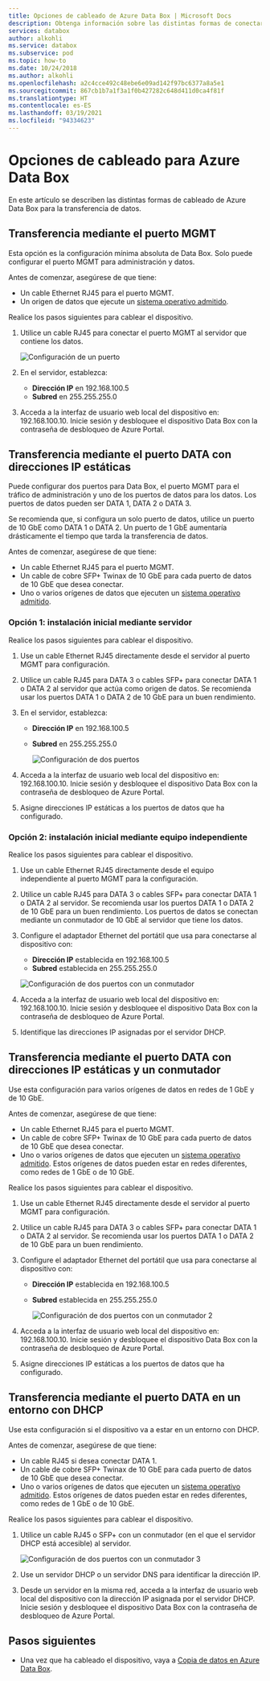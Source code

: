 ```yaml
---
title: Opciones de cableado de Azure Data Box | Microsoft Docs
description: Obtenga información sobre las distintas formas de conectar Azure Data Box para la transferencia de datos mediante el puerto MGMT o el puerto DATA.
services: databox
author: alkohli
ms.service: databox
ms.subservice: pod
ms.topic: how-to
ms.date: 10/24/2018
ms.author: alkohli
ms.openlocfilehash: a2c4cce492c48ebe6e09ad142f97bc6377a8a5e1
ms.sourcegitcommit: 867cb1b7a1f3a1f0b427282c648d411d0ca4f81f
ms.translationtype: HT
ms.contentlocale: es-ES
ms.lasthandoff: 03/19/2021
ms.locfileid: "94334623"
---
```

# <a name="cabling-options-for-your-azure-data-box"></a>Opciones de cableado para Azure Data Box

En este artículo se describen las distintas formas de cableado de Azure Data Box para la transferencia de datos.

## <a name="transfer-via-mgmt-port"></a>Transferencia mediante el puerto MGMT

Esta opción es la configuración mínima absoluta de Data Box. Solo puede configurar el puerto MGMT para administración y datos.

Antes de comenzar, asegúrese de que tiene:

- Un cable Ethernet RJ45 para el puerto MGMT.
- Un origen de datos que ejecute un [sistema operativo admitido](data-box-system-requirements.md#supported-operating-systems-for-clients).

Realice los pasos siguientes para cablear el dispositivo.

1. Utilice un cable RJ45 para conectar el puerto MGMT al servidor que contiene los datos.

    ![Configuración de un puerto](media/data-box-cable-options/cabling-mgmt-only.png)

2. En el servidor, establezca:

    - **Dirección IP** en 192.168.100.5
    - **Subred** en 255.255.255.0

3. Acceda a la interfaz de usuario web local del dispositivo en: 192.168.100.10. Inicie sesión y desbloquee el dispositivo Data Box con la contraseña de desbloqueo de Azure Portal.


## <a name="transfer-via-data-port-with-static-ips"></a>Transferencia mediante el puerto DATA con direcciones IP estáticas

Puede configurar dos puertos para Data Box, el puerto MGMT para el tráfico de administración y uno de los puertos de datos para los datos. Los puertos de datos pueden ser DATA 1, DATA 2 o DATA 3.

Se recomienda que, si configura un solo puerto de datos, utilice un puerto de 10 GbE como DATA 1 o DATA 2. Un puerto de 1 GbE aumentaría drásticamente el tiempo que tarda la transferencia de datos.

Antes de comenzar, asegúrese de que tiene:

- Un cable Ethernet RJ45 para el puerto MGMT.
- Un cable de cobre SFP+ Twinax de 10 GbE para cada puerto de datos de 10 GbE que desea conectar.
- Uno o varios orígenes de datos que ejecuten un [sistema operativo admitido](data-box-system-requirements.md#supported-operating-systems-for-clients).

### <a name="option-1---initial-setup-via-server"></a>Opción 1: instalación inicial mediante servidor

Realice los pasos siguientes para cablear el dispositivo.

1. Use un cable Ethernet RJ45 directamente desde el servidor al puerto MGMT para configuración.
2. Utilice un cable RJ45 para DATA 3 o cables SFP+ para conectar DATA 1 o DATA 2 al servidor que actúa como origen de datos. Se recomienda usar los puertos DATA 1 o DATA 2 de 10 GbE para un buen rendimiento.
3. En el servidor, establezca:

   - **Dirección IP** en 192.168.100.5
   - **Subred** en 255.255.255.0

     ![Configuración de dos puertos](media/data-box-cable-options/cabling-2-port-setup.png)

3. Acceda a la interfaz de usuario web local del dispositivo en: 192.168.100.10. Inicie sesión y desbloquee el dispositivo Data Box con la contraseña de desbloqueo de Azure Portal.
4. Asigne direcciones IP estáticas a los puertos de datos que ha configurado.

### <a name="option-2---initial-setup-via-separate-computer"></a>Opción 2: instalación inicial mediante equipo independiente

Realice los pasos siguientes para cablear el dispositivo.

1. Use un cable Ethernet RJ45 directamente desde el equipo independiente al puerto MGMT para la configuración.
2. Utilice un cable RJ45 para DATA 3 o cables SFP+ para conectar DATA 1 o DATA 2 al servidor. Se recomienda usar los puertos DATA 1 o DATA 2 de 10 GbE para un buen rendimiento. Los puertos de datos se conectan mediante un conmutador de 10 GbE al servidor que tiene los datos.
3. Configure el adaptador Ethernet del portátil que usa para conectarse al dispositivo con:

   - **Dirección IP** establecida en 192.168.100.5
   - **Subred** establecida en 255.255.255.0
  
   ![Configuración de dos puertos con un conmutador](media/data-box-cable-options/cabling-with-static-ip.png)

3. Acceda a la interfaz de usuario web local del dispositivo en: 192.168.100.10. Inicie sesión y desbloquee el dispositivo Data Box con la contraseña de desbloqueo de Azure Portal.
4. Identifique las direcciones IP asignadas por el servidor DHCP.

## <a name="transfer-via-data-port-with-static-ips-using-a-switch"></a>Transferencia mediante el puerto DATA con direcciones IP estáticas y un conmutador 

Use esta configuración para varios orígenes de datos en redes de 1 GbE y de 10 GbE.

Antes de comenzar, asegúrese de que tiene:

- Un cable Ethernet RJ45 para el puerto MGMT.
- Un cable de cobre SFP+ Twinax de 10 GbE para cada puerto de datos de 10 GbE que desea conectar.
- Uno o varios orígenes de datos que ejecuten un [sistema operativo admitido](data-box-system-requirements.md#supported-operating-systems-for-clients). Estos orígenes de datos pueden estar en redes diferentes, como redes de 1 GbE o de 10 GbE.

Realice los pasos siguientes para cablear el dispositivo.

1. Use un cable Ethernet RJ45 directamente desde el servidor al puerto MGMT para configuración.
2. Utilice un cable RJ45 para DATA 3 o cables SFP+ para conectar DATA 1 o DATA 2 al servidor. Se recomienda usar los puertos DATA 1 o DATA 2 de 10 GbE para un buen rendimiento.
3. Configure el adaptador Ethernet del portátil que usa para conectarse al dispositivo con:

   - **Dirección IP** establecida en 192.168.100.5
   - **Subred** establecida en 255.255.255.0

     ![Configuración de dos puertos con un conmutador 2](media/data-box-cable-options/cabling-with-switch-static-ip.png)

3. Acceda a la interfaz de usuario web local del dispositivo en: 192.168.100.10. Inicie sesión y desbloquee el dispositivo Data Box con la contraseña de desbloqueo de Azure Portal.
4. Asigne direcciones IP estáticas a los puertos de datos que ha configurado.


## <a name="transfer-via-data-port-in-a-dhcp-environment"></a>Transferencia mediante el puerto DATA en un entorno con DHCP

Use esta configuración si el dispositivo va a estar en un entorno con DHCP.

Antes de comenzar, asegúrese de que tiene:

- Un cable RJ45 si desea conectar DATA 1.
- Un cable de cobre SFP+ Twinax de 10 GbE para cada puerto de datos de 10 GbE que desea conectar.
- Uno o varios orígenes de datos que ejecuten un [sistema operativo admitido](data-box-system-requirements.md#supported-operating-systems-for-clients). Estos orígenes de datos pueden estar en redes diferentes, como redes de 1 GbE o de 10 GbE.

Realice los pasos siguientes para cablear el dispositivo.

1. Utilice un cable RJ45 o SFP+ con un conmutador (en el que el servidor DHCP está accesible) al servidor.

    ![Configuración de dos puertos con un conmutador 3](media/data-box-cable-options/cabling-dhcp-data-only.png)

2. Use un servidor DHCP o un servidor DNS para identificar la dirección IP.
3. Desde un servidor en la misma red, acceda a la interfaz de usuario web local del dispositivo con la dirección IP asignada por el servidor DHCP. Inicie sesión y desbloquee el dispositivo Data Box con la contraseña de desbloqueo de Azure Portal.

## <a name="next-steps"></a>Pasos siguientes

- Una vez que ha cableado el dispositivo, vaya a [Copia de datos en Azure Data Box](data-box-deploy-copy-data.md).
